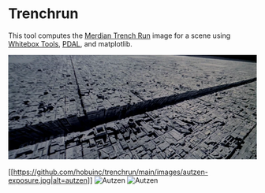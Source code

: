 # Trenchrun


This tool computes the [Merdian Trench
Run](https://starwars.fandom.com/wiki/Meridian_trench) image for a scene using
[Whitebox Tools](https://github.com/jblindsay/whitebox-tools/),
[PDAL](https://pdal.io), and matplotlib.

![Meridian Trench](https://raw.githubusercontent.com/hobuinc/trenchrun/main/images/meridian.png)

[[https://github.com/hobuinc/trenchrun/main/images/autzen-exposure.jpg|alt=autzen]]
![Autzen](https://raw.githubusercontent.com/hobuinc/trenchrun/main/images/autzen-exposure.jpg)
![Autzen](https://raw.githubusercontent.com/hobuinc/trenchrun/main/images/autzen-exposure.jpg)

